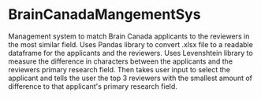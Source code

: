 # BrainCanadaMangementSys
Management system to match Brain Canada applicants to the reviewers in the most similar field. 
Uses Pandas library to convert .xlsx file to a readable dataframe for the applicants and the reviewers.
Uses Levenshtein library to measure the difference in characters between the applicants and the reviewers primary research field.
Then takes user input to select the applicant and tells the user the top 3 reviewers with the smallest amount of difference to that applicant's primary research field.

